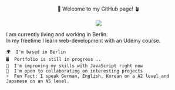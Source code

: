 <p align="center";>
    🌱 Welcome to my GitHub page! 🪴<br><br>
    <img src="https://media.tenor.com/BoXmKLgSMOYAAAAi/flowers-pixel-art.gif">
</p>
<p align="center; display: inline-block; text-align: left;">I am currently living and working in Berlin.<br>
In my freetime I learn web-development with an Udemy course.

    🌍  I'm based in Berlin
    🖥️  Portfolio is still in progress ..
    🧠  I'm improving my skills with JavaScript right now
    🤝  I'm open to collaborating on interesting projects
    ⚡  Fun Fact: I speak German, English, Korean on a A2 level and Japanese on an N5 level. 
</p>

